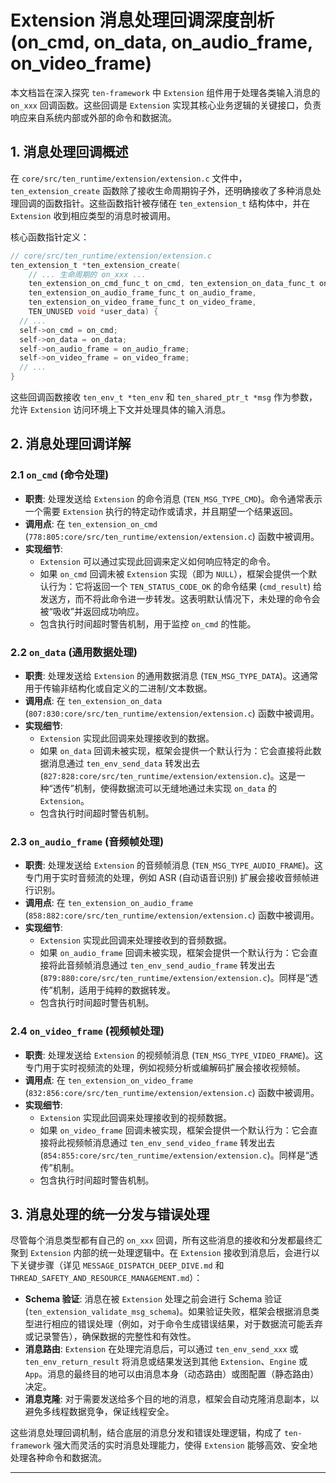 # Extension 消息处理回调深度剖析 (on_cmd, on_data, on_audio_frame, on_video_frame)

本文档旨在深入探究 `ten-framework` 中 `Extension` 组件用于处理各类输入消息的 `on_xxx` 回调函数。这些回调是 `Extension` 实现其核心业务逻辑的关键接口，负责响应来自系统内部或外部的命令和数据流。

## 1. 消息处理回调概述

在 `core/src/ten_runtime/extension/extension.c` 文件中，`ten_extension_create` 函数除了接收生命周期钩子外，还明确接收了多种消息处理回调的函数指针。这些函数指针被存储在 `ten_extension_t` 结构体中，并在 `Extension` 收到相应类型的消息时被调用。

核心函数指针定义：
```c
// core/src/ten_runtime/extension/extension.c
ten_extension_t *ten_extension_create(
    // ... 生命周期的 on_xxx ...
    ten_extension_on_cmd_func_t on_cmd, ten_extension_on_data_func_t on_data,
    ten_extension_on_audio_frame_func_t on_audio_frame,
    ten_extension_on_video_frame_func_t on_video_frame,
    TEN_UNUSED void *user_data) {
  // ...
  self->on_cmd = on_cmd;
  self->on_data = on_data;
  self->on_audio_frame = on_audio_frame;
  self->on_video_frame = on_video_frame;
  // ...
}
```

这些回调函数接收 `ten_env_t *ten_env` 和 `ten_shared_ptr_t *msg` 作为参数，允许 `Extension` 访问环境上下文并处理具体的输入消息。

## 2. 消息处理回调详解

### 2.1 `on_cmd` (命令处理)

*   **职责**: 处理发送给 `Extension` 的命令消息 (`TEN_MSG_TYPE_CMD`)。命令通常表示一个需要 `Extension` 执行的特定动作或请求，并且期望一个结果返回。
*   **调用点**: 在 `ten_extension_on_cmd` (`778:805:core/src/ten_runtime/extension/extension.c`) 函数中被调用。
*   **实现细节**:
    *   `Extension` 可以通过实现此回调来定义如何响应特定的命令。
    *   如果 `on_cmd` 回调未被 `Extension` 实现（即为 `NULL`），框架会提供一个默认行为：它将返回一个 `TEN_STATUS_CODE_OK` 的命令结果 (`cmd_result`) 给发送方，而不将此命令进一步转发。这表明默认情况下，未处理的命令会被“吸收”并返回成功响应。
    *   包含执行时间超时警告机制，用于监控 `on_cmd` 的性能。

### 2.2 `on_data` (通用数据处理)

*   **职责**: 处理发送给 `Extension` 的通用数据消息 (`TEN_MSG_TYPE_DATA`)。这通常用于传输非结构化或自定义的二进制/文本数据。
*   **调用点**: 在 `ten_extension_on_data` (`807:830:core/src/ten_runtime/extension/extension.c`) 函数中被调用。
*   **实现细节**:
    *   `Extension` 实现此回调来处理接收到的数据。
    *   如果 `on_data` 回调未被实现，框架会提供一个默认行为：它会直接将此数据消息通过 `ten_env_send_data` 转发出去 (`827:828:core/src/ten_runtime/extension/extension.c`)。这是一种“透传”机制，使得数据流可以无缝地通过未实现 `on_data` 的 `Extension`。
    *   包含执行时间超时警告机制。

### 2.3 `on_audio_frame` (音频帧处理)

*   **职责**: 处理发送给 `Extension` 的音频帧消息 (`TEN_MSG_TYPE_AUDIO_FRAME`)。这专门用于实时音频流的处理，例如 ASR (自动语音识别) 扩展会接收音频帧进行识别。
*   **调用点**: 在 `ten_extension_on_audio_frame` (`858:882:core/src/ten_runtime/extension/extension.c`) 函数中被调用。
*   **实现细节**:
    *   `Extension` 实现此回调来处理接收到的音频数据。
    *   如果 `on_audio_frame` 回调未被实现，框架会提供一个默认行为：它会直接将此音频帧消息通过 `ten_env_send_audio_frame` 转发出去 (`879:880:core/src/ten_runtime/extension/extension.c`)。同样是“透传”机制，适用于纯粹的数据转发。
    *   包含执行时间超时警告机制。

### 2.4 `on_video_frame` (视频帧处理)

*   **职责**: 处理发送给 `Extension` 的视频帧消息 (`TEN_MSG_TYPE_VIDEO_FRAME`)。这专门用于实时视频流的处理，例如视频分析或编解码扩展会接收视频帧。
*   **调用点**: 在 `ten_extension_on_video_frame` (`832:856:core/src/ten_runtime/extension/extension.c`) 函数中被调用。
*   **实现细节**:
    *   `Extension` 实现此回调来处理接收到的视频数据。
    *   如果 `on_video_frame` 回调未被实现，框架会提供一个默认行为：它会直接将此视频帧消息通过 `ten_env_send_video_frame` 转发出去 (`854:855:core/src/ten_runtime/extension/extension.c`)。同样是“透传”机制。
    *   包含执行时间超时警告机制。

## 3. 消息处理的统一分发与错误处理

尽管每个消息类型都有自己的 `on_xxx` 回调，所有这些消息的接收和分发都最终汇聚到 `Extension` 内部的统一处理逻辑中。在 `Extension` 接收到消息后，会进行以下关键步骤（详见 `MESSAGE_DISPATCH_DEEP_DIVE.md` 和 `THREAD_SAFETY_AND_RESOURCE_MANAGEMENT.md`）：

*   **Schema 验证**: 消息在被 `Extension` 处理之前会进行 Schema 验证 (`ten_extension_validate_msg_schema`)。如果验证失败，框架会根据消息类型进行相应的错误处理（例如，对于命令生成错误结果，对于数据流可能丢弃或记录警告），确保数据的完整性和有效性。
*   **消息路由**: `Extension` 在处理完消息后，可以通过 `ten_env_send_xxx` 或 `ten_env_return_result` 将消息或结果发送到其他 `Extension`、`Engine` 或 `App`。消息的最终目的地可以由消息本身（动态路由）或图配置（静态路由）决定。
*   **消息克隆**: 对于需要发送给多个目的地的消息，框架会自动克隆消息副本，以避免多线程数据竞争，保证线程安全。

这些消息处理回调机制，结合底层的消息分发和错误处理逻辑，构成了 `ten-framework` 强大而灵活的实时消息处理能力，使得 `Extension` 能够高效、安全地处理各种命令和数据流。

---